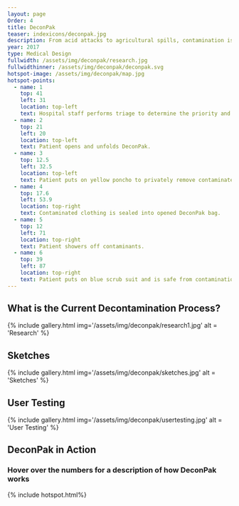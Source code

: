 ```yaml
---
layout: page
Order: 4
title: DeconPak
teaser: indexicons/deconpak.jpg
description: From acid attacks to agricultural spills, contamination is a major issue that is often overlooked. This design seeks to develop a more inclusive system of decontamination procedures that will take less time to carry out and ultimately save lives.
year: 2017
type: Medical Design
fullwidth: /assets/img/deconpak/research.jpg
fullwidthinner: /assets/img/deconpak/deconpak.svg
hotspot-image: /assets/img/deconpak/map.jpg
hotspot-points:
  - name: 1
    top: 41
    left: 31
    location: top-left
    text: Hospital staff performs triage to determine the priority and needs of each patient.
  - name: 2
    top: 21
    left: 20
    location: top-left
    text: Patient opens and unfolds DeconPak.
  - name: 3
    top: 12.5
    left: 32.5
    location: top-left
    text: Patient puts on yellow poncho to privately remove contaminated clothing while waiting for shower.
  - name: 4
    top: 17.6
    left: 53.9
    location: top-right
    text: Contaminated clothing is sealed into opened DeconPak bag.
  - name: 5
    top: 12
    left: 71
    location: top-right
    text: Patient showers off contaminants.
  - name: 6
    top: 39
    left: 87
    location: top-right
    text: Patient puts on blue scrub suit and is safe from contamination.
---
```

## What is the Current Decontamination Process?
{% include gallery.html img='/assets/img/deconpak/research1.jpg' alt = 'Research' %}

## Sketches
{% include gallery.html  img='/assets/img/deconpak/sketches.jpg' alt = 'Sketches' %}

## User Testing
{% include gallery.html img='/assets/img/deconpak/usertesting.jpg' alt = 'User Testing' %}



## DeconPak in Action
### Hover over the numbers for a description of how DeconPak works
{% include hotspot.html%}